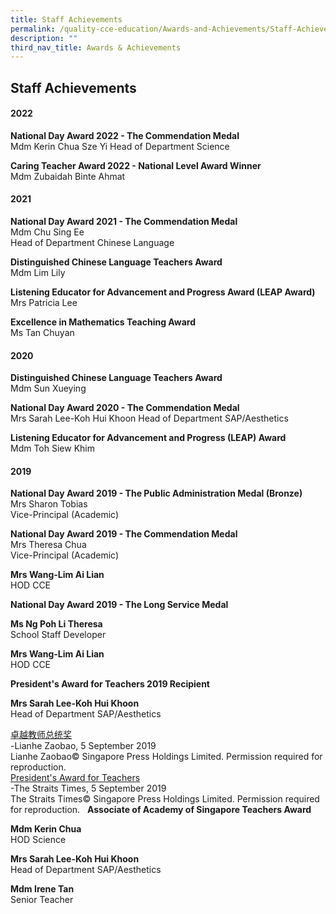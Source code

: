 ```yaml
---
title: Staff Achievements
permalink: /quality-cce-education/Awards-and-Achievements/Staff-Achievements/
description: ""
third_nav_title: Awards & Achievements
---
```

## Staff Achievements

#### 2022


**National Day Award 2022 - The Commendation Medal**  
Mdm Kerin Chua Sze Yi
Head of Department Science   
  

**Caring Teacher Award 2022 - National Level Award Winner**  
Mdm Zubaidah Binte Ahmat

  
  

#### 2021


**National Day Award 2021 - The Commendation Medal**<br>
Mdm Chu Sing Ee<br>
Head of Department Chinese Language  

**Distinguished Chinese Language Teachers Award**<br>
Mdm Lim Lily
  
**Listening Educator for Advancement and Progress Award (LEAP Award)**  
Mrs Patricia Lee  

**Excellence in Mathematics Teaching Award**<br>
Ms Tan Chuyan

#### 2020


**Distinguished Chinese Language Teachers Award**<br>
Mdm Sun Xueying

**National Day Award 2020 - The Commendation Medal**<br>
Mrs Sarah Lee-Koh Hui Khoon
Head of Department SAP/Aesthetics  
  
**Listening Educator for Advancement and Progress (LEAP) Award**<br>
Mdm Toh Siew Khim  
  
	

#### 2019


**National Day Award 2019 - The Public Administration Medal (Bronze)**<br>
Mrs Sharon Tobias<br>
Vice-Principal (Academic)


**National Day Award 2019 - The Commendation Medal**<br>
Mrs Theresa Chua<br>
Vice-Principal (Academic)

**Mrs Wang-Lim Ai Lian**<br>
HOD CCE

  

**National Day Award 2019 - The Long Service Medal**

**Ms Ng Poh Li Theresa**<br>
School Staff Developer


**Mrs Wang-Lim Ai Lian**<br>
HOD CCE


**President's Award for Teachers 2019 Recipient**

**Mrs Sarah Lee-Koh Hui Khoon**<br>
Head of Department SAP/Aesthetics


[卓越教师总统奖](https://holyinnocentspri.moe.edu.sg/qql/slot/u782/2019%20Uploads/ZB20190905-ZAO-005-00.pdf)   
\-Lianhe Zaobao, 5 September 2019  
Lianhe Zaobao© Singapore Press Holdings Limited. Permission required for reproduction.     
[President's Award for Teachers](https://holyinnocentspri.moe.edu.sg/qql/slot/u782/2019%20Uploads/pokemon%20helps%20teacher%20win%20president.pdf)  
\-The Straits Times, 5 September 2019  
The Straits Times© Singapore Press Holdings Limited. Permission required for reproduction.   **Associate of Academy of Singapore Teachers Award**  

**Mdm Kerin Chua**  
HOD Science

  

**Mrs Sarah Lee-Koh Hui Khoon**<br>
Head of Department SAP/Aesthetics

  

**Mdm Irene Tan**<br>
Senior Teacher
